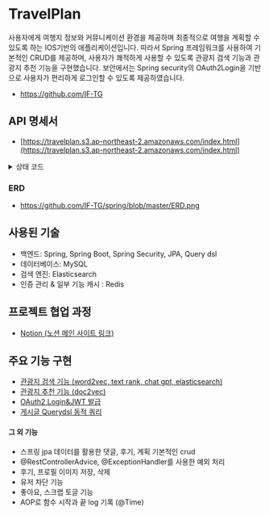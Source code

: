 
# TravelPlan

사용자에게 여행지 정보와 커뮤니케이션 환경을 제공하며 최종적으로 여행을 계획할 수 있도록 하는 IOS기반의 애플리케이션입니다. 따라서 Spring 프레임워크를 사용하여 기본적인 CRUD를 제공하며, 사용자가 쾌적하게 사용할 수 있도록 관광지 검색 기능과 관광지 추천 기능을 구현했습니다. 보안에서는 Spring security의 OAuth2Login을 기반으로 사용자가 편리하게 로그인할 수 있도록 제공하였습니다.
 - https://github.com/IF-TG
## API 명세서
 - [https://travelplan.s3.ap-northeast-2.amazonaws.com/index.html](https://travelplan.s3.ap-northeast-2.amazonaws.com/index.html)
   
<details>
  <summary>상태 코드</summary>
 
| HttpStatus           | 에러 코드 | 메시지                                              | enum                 |
|----------------------|------------|---------------------------------------------------|-----------------------|
| OK                   | 0000       | SUCCESS                                           | SUCCESS               |
| BAD_REQUEST          | 2001       | 알 수 없는 컨텐츠 타입                             | INVALID_CONTENT_TYPE_ID |
| NOT_FOUND            | 2011       | 삭제되었거나 알 수 없는 댓글입니다.                    | NOT_FOUND_COMMENT     |
| NOT_FOUND            | 2012       | 삭제되었거나 알 수 없는 글입니다.                     | NOT_FOUND_POST        |
| NOT_FOUND            | 2013       | 이미 삭제된 댓글입니다.                              | IS_ALREADY_DELETE     |
| NOT_FOUND            | 2014       | 알 수 없는 컨텐츠입니다.                             | NOT_FOUND_CONTENT     |
| NOT_FOUND            | 4000       | 알 수 없는 사용자                                   | NOT_FOUND_USER        |
| UNAUTHORIZED         | 4001       | 로그인이 만료되었습니다.                             | EXPIRED_LOGIN         |
| UNAUTHORIZED         | 4002       | 로그인 유지 시간 만료되었습니다.                      | EXPIRED_TOKEN         |
| UNAUTHORIZED         | 4003       | 유효하지 않는 접근입니다.                             | NOT_VALID_TOKEN       |
| CONFLICT             | 4005       | 중복된 닉네임입니다.                                  | DUPLICATE_NICKNAME    |
| FORBIDDEN            | 4444       | 잘못된 접근입니다.                                   | AUTHENTICATION_FAILED |
| FORBIDDEN            | 4445       | 권한이 없습니다.                                    | AUTHORITY_FAILED      |
| BAD_REQUEST          | 4008       | 유효하지 않은 날짜 형식입니다.                        | INVALID_DATE_FORMAT   |
| BAD_REQUEST          | 4006       | 지원하지 않는 포멧입니다.                             | INVALID_IMAGE_TYPE    |
| INTERNAL_SERVER_ERROR| 5001       | 죄송합니다. 요청을 처리하는 과정에서 예상치 못한 서버 오류가 발생했습니다. 문제를 빠르게 해결하기 위해 노력하고 있습니다. 문제가 지속될 경우, 이메일로 문의해 주세요. | Internal_Server_Error |
| NOT_IMPLEMENTED      | 5002       | 로그인 시도 중 문제가 발생하였습니다.                  | UNSUPPORTED_OAUTH2_REQUIREMENT |
| INTERNAL_SERVER_ERROR| 5003       | 이미지 저장에 실패했습니다.                           | CANNOT_CREATE_FOLDER |            

</details>

### ERD
 - https://github.com/IF-TG/spring/blob/master/ERD.png
## 사용된 기술
- 백엔드: Spring, Spring Boot, Spring Security, JPA, Query dsl
- 데이터베이스: MySQL
- 검색 엔진: Elasticsearch
- 인증 관리 & 일부 기능 캐시 : Redis
## 프로젝트 협업 과정
 - [Notion (노션 메인 사이트 링크)](https://www.notion.so/d00c55ded166441bb7991ff3a28b4d73)
## 주요 기능 구현
 - [관광지 검색 기능 (word2vec, text rank, chat gpt, elasticsearch)](https://github.com/IF-TG/spring/wiki/GET-:-%EA%B2%80%EC%83%89-%EA%B8%B0%EB%8A%A5-(with-Elasticsearch,-Chat-GPT,-Word2Vec,-Text-Rank))
 - [관광지 추천 기능 (doc2vec)](https://github.com/IF-TG/spring/wiki/%EA%B4%80%EA%B4%91%EC%A7%80-%EC%B6%94%EC%B2%9C-%EA%B8%B0%EB%8A%A5-(-doc2vec-))
 - [OAuth2 Login&JWT 발급](https://github.com/MoonDooo/authentication_server)
 - [게시글 Querydsl 동적 쿼리](https://github.com/IF-TG/spring/wiki/GET-:--Posts,-Query-dsl-%EB%A5%BC-%EC%82%AC%EC%9A%A9%ED%95%9C-%EB%8F%99%EC%A0%81-%EC%BF%BC%EB%A6%AC)

#### 그 외 기능
 - 스프링 jpa 데이터를 활용한 댓글, 후기, 계획 기본적인 crud
 - @RestControllerAdvice, @ExceptionHandler를 사용한 예외 처리
 - 후기, 프로필 이미지 저장, 삭제
 - 유저 차단 기능
 - 좋아요, 스크랩 토글 기능
 - AOP로 함수 시작과 끝 log 기록 (@Time)
